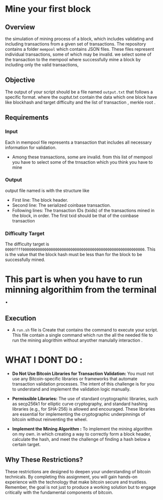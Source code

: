 # Mine your first block

## Overview
the simulation of mining process of a block, which includes validating and including transactions from a given set of transactions.
The repository contains a folder `mempool` which contains JSON files. 
These files represent individual transactions, some of which may be invalid. 
we select some of the transaction to the mempool where successfully mine a block by including only the valid transactions,

## Objective

The output of your script should be a file named `output.txt` that follows a specific format.
where the ouptut.txt contain the data which one block have like blockhash and target difficulty and the list of transaction , merkle root . 

## Requirements
### Input
 Each in mempool file represents a transaction that includes all necessary information for validation.
- Among these transactions, some are invalid. from this list of mempool you have to select some of the trnsaction which you think you have to mine 
  

### Output
output file named is with the structure like 
- First line: The block header.
- Second line: The serialized coinbase transaction.
- Following lines: The transaction IDs (txids) of the transactions mined in the block, in order. The first txid should be that of the coinbase transaction

### Difficulty Target
The difficulty target is `0000ffff00000000000000000000000000000000000000000000000000000000`. This is the value that the block hash must be less than for the block to be successfully mined.


# This part is when you have to run minning algorithim from the terminal . 
## Execution
- A `run.sh` file is Create that contains the command to execute your script. This file contain a single command which run the all the needed file to run the mining alogrithim without anyother manulally interaction  .


<!-- # Solution
- **Design Approach:** Describe the approach you took to design your block construction program, explain all the key concepts of creating a valid block.

- **Implementation Details:** Provide pseudo code of your implementation, including sequence of logic, algorithms and variables used etc.

- **Results and Performance:** Present the results of your solution, and analyze the efficiency of your solution.

- **Conclusion:** Discuss any insights gained from solving the problem, and outline potential areas for future improvement or research. Include a list of references or resources consulted during the problem-solving process. -->

# WHAT I DONT DO : 

- **Do Not Use Bitcoin Libraries for Transaction Validation:** You must not use any Bitcoin-specific libraries or frameworks that automate transaction validation processes. The intent of this challenge is for you to understand and implement the validation logic manually.
  
- **Permissible Libraries:** The use of standard cryptographic libraries, such as secp256k1 for elliptic curve cryptography, and standard hashing libraries (e.g., for SHA-256) is allowed and encouraged. These libraries are essential for implementing the cryptographic underpinnings of bitcoin without reinventing the wheel.

- **Implement the Mining Algorithm :**  To implement the mining algorithm on my own. in which creating a way to correctly form a block header, calculate the hash, and meet the challenge of finding a hash below a certain target.



## Why These Restrictions?
These restrictions are designed to deepen your understanding of bitcoin technicals.
By completing this assignment, you will gain hands-on experience with the technology that make bitcoin secure and trustless.
Remember, the goal is not just to produce a working solution but to engage critically with the fundamental components of bitcoin.

